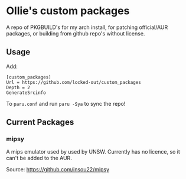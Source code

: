# Ollie's custom packages

A repo of PKGBUILD's for my arch install, for patching official/AUR packages, or building from github repo's without license.

## Usage

Add:
```
[custom_packages]
Url = https://github.com/locked-out/custom_packages
Depth = 2
GenerateSrcinfo
```

To `paru.conf` and run `paru -Sya` to sync the repo!

## Current Packages

### mipsy

A mips emulator used by used by UNSW. Currently has no licence, so it can't be added to the AUR.

Source: <https://github.com/insou22/mipsy>
